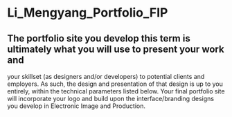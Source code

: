 # Li_Mengyang_Portfolio_FIP

## The portfolio site you develop this term is ultimately what you will use to present your work and
your skillset (as designers and/or developers) to potential clients and employers. As such, the
design and presentation of that design is up to you entirely, within the technical parameters
listed below. Your final portfolio site will incorporate your logo and build upon the
interface/branding designs you develop in Electronic Image and Production.
